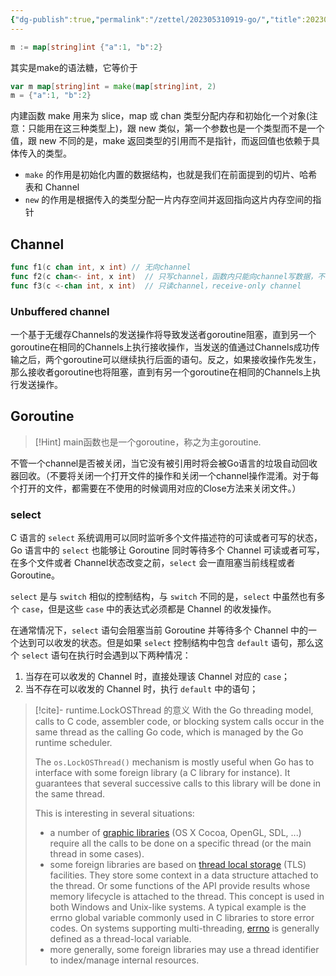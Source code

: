 ```yaml
---
{"dg-publish":true,"permalink":"/zettel/202305310919-go/","title":202305310919,"tags":["go"],"created":"2023-05-31T09:19:13+08:00"}
---
```



```go
m := map[string]int {"a":1, "b":2}
```

其实是make的语法糖，它等价于

```go
var m map[string]int = make(map[string]int, 2)
m = {"a":1, "b":2}
```

内建函数 make 用来为 slice，map 或 chan 类型分配内存和初始化一个对象(注意：只能用在这三种类型上)，跟 new 类似，第一个参数也是一个类型而不是一个值，跟 new 不同的是，make 返回类型的引用而不是指针，而返回值也依赖于具体传入的类型。

- `make` 的作用是初始化内置的数据结构，也就是我们在前面提到的切片、哈希表和 Channel
- `new` 的作用是根据传入的类型分配一片内存空间并返回指向这片内存空间的指针


Channel
---

```go
func f1(c chan int, x int) // 无向channel
func f2(c chan<- int, x int)  // 只写channel，函数内只能向channel写数据，不能读，send-only channel
func f3(c <-chan int, x int)  // 只读channel，receive-only channel
```


### Unbuffered channel

一个基于无缓存Channels的发送操作将导致发送者goroutine阻塞，直到另一个goroutine在相同的Channels上执行接收操作，当发送的值通过Channels成功传输之后，两个goroutine可以继续执行后面的语句。反之，如果接收操作先发生，那么接收者goroutine也将阻塞，直到有另一个goroutine在相同的Channels上执行发送操作。


Goroutine
---

> [!Hint] 
> main函数也是一个goroutine，称之为主goroutine.

不管一个channel是否被关闭，当它没有被引用时将会被Go语言的垃圾自动回收器回收。（不要将关闭一个打开文件的操作和关闭一个channel操作混淆。对于每个打开的文件，都需要在不使用的时候调用对应的Close方法来关闭文件。）


### select

C 语言的 `select` 系统调用可以同时监听多个文件描述符的可读或者可写的状态，Go 语言中的 `select` 也能够让 Goroutine 同时等待多个 Channel 可读或者可写，在多个文件或者 Channel状态改变之前，`select` 会一直阻塞当前线程或者 Goroutine。

`select` 是与 `switch` 相似的控制结构，与 `switch` 不同的是，`select` 中虽然也有多个 `case`，但是这些 `case` 中的表达式必须都是 Channel 的收发操作。

在通常情况下，`select` 语句会阻塞当前 Goroutine 并等待多个 Channel 中的一个达到可以收发的状态。但是如果 `select` 控制结构中包含 `default` 语句，那么这个 `select` 语句在执行时会遇到以下两种情况：

1. 当存在可以收发的 Channel 时，直接处理该 Channel 对应的 `case`；
2. 当不存在可以收发的 Channel 时，执行 `default` 中的语句；


> [!cite]- runtime.LockOSThread 的意义
> With the Go threading model, calls to C code, assembler code, or blocking system calls occur in the same thread as the calling Go code, which is managed by the Go runtime scheduler.
> 
> The `os.LockOSThread()` mechanism is mostly useful when Go has to interface with some foreign library (a C library for instance). It guarantees that several successive calls to this library will be done in the same thread.
> 
> This is interesting in several situations:
> 
> - a number of [graphic libraries](https://code.google.com/p/go-wiki/wiki/LockOSThread) (OS X Cocoa, OpenGL, SDL, ...) require all the calls to be done on a specific thread (or the main thread in some cases).
> - some foreign libraries are based on [thread local storage](http://en.wikipedia.org/wiki/Thread-local_storage) (TLS) facilities. They store some context in a data structure attached to the thread. Or some functions of the API provide results whose memory lifecycle is attached to the thread. This concept is used in both Windows and Unix-like systems. A typical example is the errno global variable commonly used in C libraries to store error codes. On systems supporting multi-threading, [errno](http://linux.die.net/man/3/errno) is generally defined as a thread-local variable.
> - more generally, some foreign libraries may use a thread identifier to index/manage internal resources.

